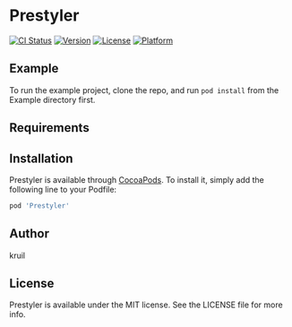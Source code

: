 # Prestyler

[![CI Status](https://img.shields.io/travis/kruil/Prestyler.svg?style=flat)](https://travis-ci.org/kruil/Prestyler)
[![Version](https://img.shields.io/cocoapods/v/Prestyler.svg?style=flat)](https://cocoapods.org/pods/Prestyler)
[![License](https://img.shields.io/cocoapods/l/Prestyler.svg?style=flat)](https://cocoapods.org/pods/Prestyler)
[![Platform](https://img.shields.io/cocoapods/p/Prestyler.svg?style=flat)](https://cocoapods.org/pods/Prestyler)

## Example

To run the example project, clone the repo, and run `pod install` from the Example directory first.

## Requirements

## Installation

Prestyler is available through [CocoaPods](https://cocoapods.org). To install
it, simply add the following line to your Podfile:

```ruby
pod 'Prestyler'
```

## Author

kruil

## License

Prestyler is available under the MIT license. See the LICENSE file for more info.
